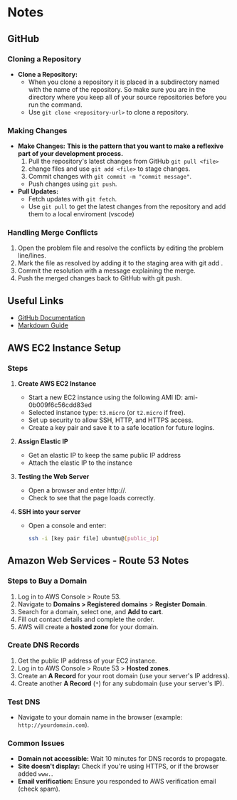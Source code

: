 # Notes

## GitHub

### Cloning a Repository
- **Clone a Repository:**
  - When you clone a repository it is placed in a subdirectory named with the name of the repository. So make sure you are in the directory where you keep all of your source repositories before you run the command.
  - Use `git clone <repository-url>` to clone a repository.

### Making Changes
- **Make Changes:**
  **This is the pattern that you want to make a reflexive part of your development process.**
  1. Pull the repository's latest changes from GitHub `git pull <file>`
  2. change files and use `git add <file>` to stage changes.
  3. Commit changes with `git commit -m "commit message"`.
  - Push changes using `git push`.
- **Pull Updates:**
  - Fetch updates with `git fetch`.
  - Use `git pull` to get the latest changes from the repository and add them to a local enviroment (vscode)

### Handling Merge Conflicts
  1. Open the problem file and resolve the conflicts by editing the problem line/lines.
  2. Mark the file as resolved by adding it to the staging area with git add <filename>.
  3. Commit the resolution with a message explaining the merge.
  4. Push the merged changes back to GitHub with git push.

## Useful Links
- [GitHub Documentation](https://docs.github.com/en/github)
- [Markdown Guide](https://www.markdownguide.org/)

## AWS EC2 Instance Setup

### Steps

1. **Create AWS EC2 Instance**
   - Start a new EC2 instance using the following AMI ID: ami-0b009f6c56cdd83ed
   - Selected instance type: `t3.micro` (or `t2.micro` if free).
   - Set up security to allow SSH, HTTP, and HTTPS access.
   - Create a key pair and save it to a safe location for future logins.

2. **Assign Elastic IP**
   - Get an elastic IP to keep the same public IP address
   - Attach the elastic IP to the instance

3. **Testing the Web Server**
   - Open a browser and enter http://<public-ip>.
   - Check to see that the page loads correctly.

4. **SSH into your server**
   - Open a console and enter: 
     ```bash
     ssh -i [key pair file] ubuntu@[public_ip]
     ```


## Amazon Web Services - Route 53 Notes
### Steps to Buy a Domain
1. Log in to AWS Console > Route 53.
2. Navigate to **Domains > Registered domains** > **Register Domain**.
3. Search for a domain, select one, and **Add to cart**.
4. Fill out contact details and complete the order.
5. AWS will create a **hosted zone** for your domain.

### Create DNS Records
1. Get the public IP address of your EC2 instance.
2. Log in to AWS Console > Route 53 > **Hosted zones**.
3. Create an **A Record** for your root domain (use your server's IP address).
4. Create another **A Record** (`*`) for any subdomain (use your server's IP).

### Test DNS
- Navigate to your domain name in the browser (example: `http://yourdomain.com`).

### Common Issues
- **Domain not accessible:** Wait 10 minutes for DNS records to propagate.
- **Site doesn't display:** Check if you're using HTTPS, or if the browser added `www.`.
- **Email verification:** Ensure you responded to AWS verification email (check spam).
